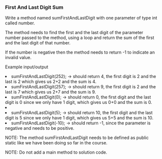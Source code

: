<h3>First And Last Digit Sum</h3>
Write a method named sumFirstAndLastDigit with one parameter of type int called number.

The method needs to find the first and the last digit of the parameter number passed to the method, using a loop and return the sum of the first and the last digit of that number.

If the number is negative then the method needs to return -1 to indicate an invalid value.

Example input/output

<li>sumFirstAndLastDigit(252); → should return 4, the first digit is 2 and the last is 2 which gives us 2+2 and the sum is 4.</li>

<li>sumFirstAndLastDigit(257); → should return 9, the first digit is 2 and the last is 7 which gives us 2+7 and the sum is 9.</li>

<li>sumFirstAndLastDigit(0); → should return 0, the first digit and the last digit is 0 since we only have 1 digit, which gives us 0+0 and the sum is 0.<li></li>

<li>sumFirstAndLastDigit(5); → should return 10, the first digit and the last digit is 5 since we only have 1 digit, which gives us 5+5 and the sum is 10.</li>

<li>sumFirstAndLastDigit(-10); → should return -1, since the parameter is negative and needs to be positive.</li>



NOTE: The method sumFirstAndLastDigit needs to be defined as public static like we have been doing so far in the course.

NOTE: Do not add a  main method to solution code.